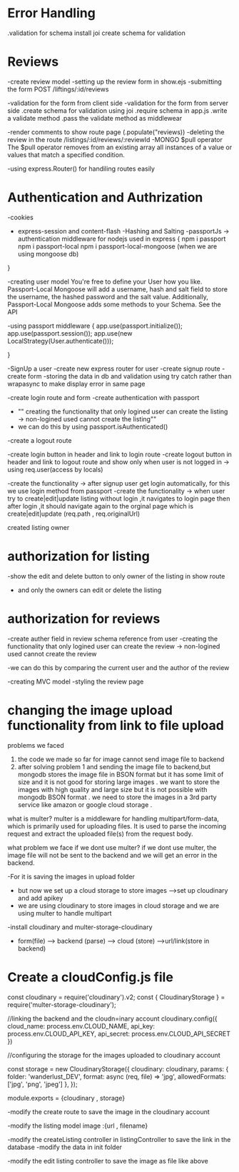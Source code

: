 
# Error Handling
.validation for schema
install joi
create schema for validation 

# Reviews
-create review model 
-setting up the review form in show.ejs
-submitting the form
POST /liftings/:id/reviews

-validation for the form from client side
-validation for the form from server side
    .create schema for validation using joi
    .require schema in app.js 
    .write a validate method 
    .pass the validate method as middlewear

-render comments to show route page (.populate("reviews))
-deleting the review in the route /listings/:id/reviews/:reviewId
-MONGO $pull operator
The $pull operator removes from an existing array all instances of a value or values that match a
specified condition.

-using express.Router() for handiling routes easily 

# Authentication and Authrization

-cookies
- express-session and content-flash
-Hashing and Salting
-passportJs -> authentication middleware for nodejs used in express
 {
    npm i passport
    npm i passport-local
    npm i passport-local-mongoose (when we are using mongoose db)

 }


-creating user model
You're free to define your User how you like. Passport-Local Mongoose will add a username,
hash and salt field to store the username, the hashed password and the salt value.
Additionally, Passport-Local Mongoose adds some methods to your Schema. See the API

-using passport middleware
{
app.use(passport.initialize());
app.use(passport.session());
app.use(new LocalStrategy(User.authenticate()));

}

-SignUp a user
 -create new express router for user
 -create signup route
 -create form
 -storing the data in db and validation using try catch rather than wrapasync to make display error in same page 
 
 -create login route and form 
 -create authentication with passport

- "" creating the functionality that only logined user can create the listing  -> non-logined used cannot create the listing""
- we can do this by using passport.isAuthenticated()

-create a logout route

-create login button in header  and link to login route
-create  logout button in header and link to logout route and show only when user is not logged in -> using req.user(access by locals)

-create the functionality -> after signup user get login automatically, for this we use login method from passport
-create the functionality -> when user try to create|edit|update listing without login ,it navigates to login page then after login ,it should navigate again to the orginal page which is create|edit|update  (req.path , req.originalUrl)

created listing owner

# authorization for listing
-show the edit and delete button to only owner of the listing in show route
- and only the owners can edit or delete the listing

# authorization for reviews
-create auther field in review schema reference from user
-creating  the functionality that only logined user can create the review  -> non-logined used cannot create the  review 

-we can do this by comparing the current user and  the author of the review 


-creating MVC model
-styling the review page


# changing the image  upload functionality from link to  file upload

problems we faced 
1. the code we made so far for image cannot send image file to backend
2. after solving problem 1 and  sending the image file to backend,but mongodb stores the image file in BSON format but it has some limit  of size and it is not good for storing large images . we want to store the images with high quality  and large size but  it is not possible with mongodb BSON format . we need to  store the images in a 3rd party service like amazon  or google cloud storage . 

what is multer?
multer is a middleware for handling multipart/form-data, which is primarily used for uploading files. It is used to parse  the incoming request and extract the uploaded file(s) from the request body.

what problem we face if we dont use multer?
if we dont use multer, the image file will not be sent to the backend and we will get  an error in the backend. 

-For it is saving the images in upload folder 

- but now we set up a cloud storage to store images -->set up cloudinary and add apikey
- we are using cloudinary to store images in cloud storage and we are using multer to handle multipart

-install cloudinary and multer-storage-cloudinary

- form(file) --> backend (parse) --> cloud (store) -->url/link(store in backend)

# Create a cloudConfig.js file

const cloudinary = require('cloudinary').v2;
const { CloudinaryStorage } = require('multer-storage-cloudinary');


//linking the backend and the cloudn=inary account
cloudinary.config({
    cloud_name: process.env.CLOUD_NAME,
    api_key: process.env.CLOUD_API_KEY,
    api_secret: process.env.CLOUD_API_SECRET
})

//configuring the storage for the images uploaded to cloudinary account 

const storage = new CloudinaryStorage({
    cloudinary: cloudinary,
    params: {
      folder: 'wanderlust_DEV',
      format: async (req, file) => 'jpg',
      allowedFormats:['jpg', 'png', 'jpeg']
    },
  });


module.exports = {cloudinary , storage}

-modify the create route to save the image in the cloudinary  account

-modify the listing model image :{url , filename}

-modify the createListing controller in listingController to save the link in the database 
-modify the data in init folder

-modify the edit listing  controller to save the image as file like above

